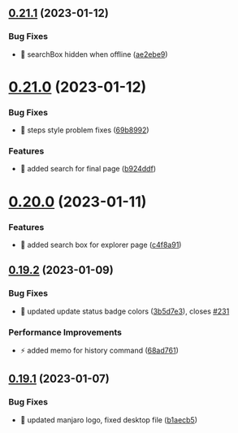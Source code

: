 ## [0.21.1](https://github.com/oguzkaganeren/manjaro-starter/compare/v0.21.0...v0.21.1) (2023-01-12)


### Bug Fixes

* 🐛 searchBox hidden when offline ([ae2ebe9](https://github.com/oguzkaganeren/manjaro-starter/commit/ae2ebe905cd861a99a5887fa8381cefe1ad92cb3))



# [0.21.0](https://github.com/oguzkaganeren/manjaro-starter/compare/v0.20.0...v0.21.0) (2023-01-12)


### Bug Fixes

* 🐛 steps style problem fixes ([69b8992](https://github.com/oguzkaganeren/manjaro-starter/commit/69b89922529aae2aab341bfb99055e93244ea745))


### Features

* 🎸 added search for final page ([b924ddf](https://github.com/oguzkaganeren/manjaro-starter/commit/b924ddff54aaeed3e3e85d3c6e64495d9f723f9e))



# [0.20.0](https://github.com/oguzkaganeren/manjaro-starter/compare/v0.19.2...v0.20.0) (2023-01-11)


### Features

* 🎸 added search box for explorer page ([c4f8a91](https://github.com/oguzkaganeren/manjaro-starter/commit/c4f8a9172f102356027862d1d27cb42fa0fc36ad))



## [0.19.2](https://github.com/oguzkaganeren/manjaro-starter/compare/v0.19.1...v0.19.2) (2023-01-09)


### Bug Fixes

* 🐛 updated update status badge colors ([3b5d7e3](https://github.com/oguzkaganeren/manjaro-starter/commit/3b5d7e303926b5846c39127d46473bfdcf10c640)), closes [#231](https://github.com/oguzkaganeren/manjaro-starter/issues/231)


### Performance Improvements

* ⚡️ added memo for history command ([68ad761](https://github.com/oguzkaganeren/manjaro-starter/commit/68ad761db06633ca84249016683ecb7d1a3e9a37))



## [0.19.1](https://github.com/oguzkaganeren/manjaro-starter/compare/v0.19.0...v0.19.1) (2023-01-07)


### Bug Fixes

* 🐛 updated manjaro logo, fixed desktop file ([b1aecb5](https://github.com/oguzkaganeren/manjaro-starter/commit/b1aecb5f9931aa199a739a71cf5daf80c0cb0b8c))



